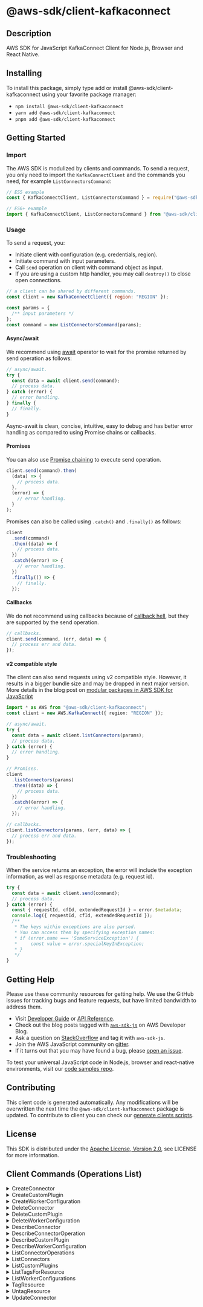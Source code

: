<!-- generated file, do not edit directly -->

# @aws-sdk/client-kafkaconnect

## Description

AWS SDK for JavaScript KafkaConnect Client for Node.js, Browser and React Native.

<p/>

## Installing

To install this package, simply type add or install @aws-sdk/client-kafkaconnect
using your favorite package manager:

- `npm install @aws-sdk/client-kafkaconnect`
- `yarn add @aws-sdk/client-kafkaconnect`
- `pnpm add @aws-sdk/client-kafkaconnect`

## Getting Started

### Import

The AWS SDK is modulized by clients and commands.
To send a request, you only need to import the `KafkaConnectClient` and
the commands you need, for example `ListConnectorsCommand`:

```js
// ES5 example
const { KafkaConnectClient, ListConnectorsCommand } = require("@aws-sdk/client-kafkaconnect");
```

```ts
// ES6+ example
import { KafkaConnectClient, ListConnectorsCommand } from "@aws-sdk/client-kafkaconnect";
```

### Usage

To send a request, you:

- Initiate client with configuration (e.g. credentials, region).
- Initiate command with input parameters.
- Call `send` operation on client with command object as input.
- If you are using a custom http handler, you may call `destroy()` to close open connections.

```js
// a client can be shared by different commands.
const client = new KafkaConnectClient({ region: "REGION" });

const params = {
  /** input parameters */
};
const command = new ListConnectorsCommand(params);
```

#### Async/await

We recommend using [await](https://developer.mozilla.org/en-US/docs/Web/JavaScript/Reference/Operators/await)
operator to wait for the promise returned by send operation as follows:

```js
// async/await.
try {
  const data = await client.send(command);
  // process data.
} catch (error) {
  // error handling.
} finally {
  // finally.
}
```

Async-await is clean, concise, intuitive, easy to debug and has better error handling
as compared to using Promise chains or callbacks.

#### Promises

You can also use [Promise chaining](https://developer.mozilla.org/en-US/docs/Web/JavaScript/Guide/Using_promises#chaining)
to execute send operation.

```js
client.send(command).then(
  (data) => {
    // process data.
  },
  (error) => {
    // error handling.
  }
);
```

Promises can also be called using `.catch()` and `.finally()` as follows:

```js
client
  .send(command)
  .then((data) => {
    // process data.
  })
  .catch((error) => {
    // error handling.
  })
  .finally(() => {
    // finally.
  });
```

#### Callbacks

We do not recommend using callbacks because of [callback hell](http://callbackhell.com/),
but they are supported by the send operation.

```js
// callbacks.
client.send(command, (err, data) => {
  // process err and data.
});
```

#### v2 compatible style

The client can also send requests using v2 compatible style.
However, it results in a bigger bundle size and may be dropped in next major version. More details in the blog post
on [modular packages in AWS SDK for JavaScript](https://aws.amazon.com/blogs/developer/modular-packages-in-aws-sdk-for-javascript/)

```ts
import * as AWS from "@aws-sdk/client-kafkaconnect";
const client = new AWS.KafkaConnect({ region: "REGION" });

// async/await.
try {
  const data = await client.listConnectors(params);
  // process data.
} catch (error) {
  // error handling.
}

// Promises.
client
  .listConnectors(params)
  .then((data) => {
    // process data.
  })
  .catch((error) => {
    // error handling.
  });

// callbacks.
client.listConnectors(params, (err, data) => {
  // process err and data.
});
```

### Troubleshooting

When the service returns an exception, the error will include the exception information,
as well as response metadata (e.g. request id).

```js
try {
  const data = await client.send(command);
  // process data.
} catch (error) {
  const { requestId, cfId, extendedRequestId } = error.$metadata;
  console.log({ requestId, cfId, extendedRequestId });
  /**
   * The keys within exceptions are also parsed.
   * You can access them by specifying exception names:
   * if (error.name === 'SomeServiceException') {
   *     const value = error.specialKeyInException;
   * }
   */
}
```

## Getting Help

Please use these community resources for getting help.
We use the GitHub issues for tracking bugs and feature requests, but have limited bandwidth to address them.

- Visit [Developer Guide](https://docs.aws.amazon.com/sdk-for-javascript/v3/developer-guide/welcome.html)
  or [API Reference](https://docs.aws.amazon.com/AWSJavaScriptSDK/v3/latest/index.html).
- Check out the blog posts tagged with [`aws-sdk-js`](https://aws.amazon.com/blogs/developer/tag/aws-sdk-js/)
  on AWS Developer Blog.
- Ask a question on [StackOverflow](https://stackoverflow.com/questions/tagged/aws-sdk-js) and tag it with `aws-sdk-js`.
- Join the AWS JavaScript community on [gitter](https://gitter.im/aws/aws-sdk-js-v3).
- If it turns out that you may have found a bug, please [open an issue](https://github.com/aws/aws-sdk-js-v3/issues/new/choose).

To test your universal JavaScript code in Node.js, browser and react-native environments,
visit our [code samples repo](https://github.com/aws-samples/aws-sdk-js-tests).

## Contributing

This client code is generated automatically. Any modifications will be overwritten the next time the `@aws-sdk/client-kafkaconnect` package is updated.
To contribute to client you can check our [generate clients scripts](https://github.com/aws/aws-sdk-js-v3/tree/main/scripts/generate-clients).

## License

This SDK is distributed under the
[Apache License, Version 2.0](http://www.apache.org/licenses/LICENSE-2.0),
see LICENSE for more information.

## Client Commands (Operations List)

<details>
<summary>
CreateConnector
</summary>

[Command API Reference](https://docs.aws.amazon.com/AWSJavaScriptSDK/v3/latest/client/kafkaconnect/command/CreateConnectorCommand/) / [Input](https://docs.aws.amazon.com/AWSJavaScriptSDK/v3/latest/Package/-aws-sdk-client-kafkaconnect/Interface/CreateConnectorCommandInput/) / [Output](https://docs.aws.amazon.com/AWSJavaScriptSDK/v3/latest/Package/-aws-sdk-client-kafkaconnect/Interface/CreateConnectorCommandOutput/)

</details>
<details>
<summary>
CreateCustomPlugin
</summary>

[Command API Reference](https://docs.aws.amazon.com/AWSJavaScriptSDK/v3/latest/client/kafkaconnect/command/CreateCustomPluginCommand/) / [Input](https://docs.aws.amazon.com/AWSJavaScriptSDK/v3/latest/Package/-aws-sdk-client-kafkaconnect/Interface/CreateCustomPluginCommandInput/) / [Output](https://docs.aws.amazon.com/AWSJavaScriptSDK/v3/latest/Package/-aws-sdk-client-kafkaconnect/Interface/CreateCustomPluginCommandOutput/)

</details>
<details>
<summary>
CreateWorkerConfiguration
</summary>

[Command API Reference](https://docs.aws.amazon.com/AWSJavaScriptSDK/v3/latest/client/kafkaconnect/command/CreateWorkerConfigurationCommand/) / [Input](https://docs.aws.amazon.com/AWSJavaScriptSDK/v3/latest/Package/-aws-sdk-client-kafkaconnect/Interface/CreateWorkerConfigurationCommandInput/) / [Output](https://docs.aws.amazon.com/AWSJavaScriptSDK/v3/latest/Package/-aws-sdk-client-kafkaconnect/Interface/CreateWorkerConfigurationCommandOutput/)

</details>
<details>
<summary>
DeleteConnector
</summary>

[Command API Reference](https://docs.aws.amazon.com/AWSJavaScriptSDK/v3/latest/client/kafkaconnect/command/DeleteConnectorCommand/) / [Input](https://docs.aws.amazon.com/AWSJavaScriptSDK/v3/latest/Package/-aws-sdk-client-kafkaconnect/Interface/DeleteConnectorCommandInput/) / [Output](https://docs.aws.amazon.com/AWSJavaScriptSDK/v3/latest/Package/-aws-sdk-client-kafkaconnect/Interface/DeleteConnectorCommandOutput/)

</details>
<details>
<summary>
DeleteCustomPlugin
</summary>

[Command API Reference](https://docs.aws.amazon.com/AWSJavaScriptSDK/v3/latest/client/kafkaconnect/command/DeleteCustomPluginCommand/) / [Input](https://docs.aws.amazon.com/AWSJavaScriptSDK/v3/latest/Package/-aws-sdk-client-kafkaconnect/Interface/DeleteCustomPluginCommandInput/) / [Output](https://docs.aws.amazon.com/AWSJavaScriptSDK/v3/latest/Package/-aws-sdk-client-kafkaconnect/Interface/DeleteCustomPluginCommandOutput/)

</details>
<details>
<summary>
DeleteWorkerConfiguration
</summary>

[Command API Reference](https://docs.aws.amazon.com/AWSJavaScriptSDK/v3/latest/client/kafkaconnect/command/DeleteWorkerConfigurationCommand/) / [Input](https://docs.aws.amazon.com/AWSJavaScriptSDK/v3/latest/Package/-aws-sdk-client-kafkaconnect/Interface/DeleteWorkerConfigurationCommandInput/) / [Output](https://docs.aws.amazon.com/AWSJavaScriptSDK/v3/latest/Package/-aws-sdk-client-kafkaconnect/Interface/DeleteWorkerConfigurationCommandOutput/)

</details>
<details>
<summary>
DescribeConnector
</summary>

[Command API Reference](https://docs.aws.amazon.com/AWSJavaScriptSDK/v3/latest/client/kafkaconnect/command/DescribeConnectorCommand/) / [Input](https://docs.aws.amazon.com/AWSJavaScriptSDK/v3/latest/Package/-aws-sdk-client-kafkaconnect/Interface/DescribeConnectorCommandInput/) / [Output](https://docs.aws.amazon.com/AWSJavaScriptSDK/v3/latest/Package/-aws-sdk-client-kafkaconnect/Interface/DescribeConnectorCommandOutput/)

</details>
<details>
<summary>
DescribeConnectorOperation
</summary>

[Command API Reference](https://docs.aws.amazon.com/AWSJavaScriptSDK/v3/latest/client/kafkaconnect/command/DescribeConnectorOperationCommand/) / [Input](https://docs.aws.amazon.com/AWSJavaScriptSDK/v3/latest/Package/-aws-sdk-client-kafkaconnect/Interface/DescribeConnectorOperationCommandInput/) / [Output](https://docs.aws.amazon.com/AWSJavaScriptSDK/v3/latest/Package/-aws-sdk-client-kafkaconnect/Interface/DescribeConnectorOperationCommandOutput/)

</details>
<details>
<summary>
DescribeCustomPlugin
</summary>

[Command API Reference](https://docs.aws.amazon.com/AWSJavaScriptSDK/v3/latest/client/kafkaconnect/command/DescribeCustomPluginCommand/) / [Input](https://docs.aws.amazon.com/AWSJavaScriptSDK/v3/latest/Package/-aws-sdk-client-kafkaconnect/Interface/DescribeCustomPluginCommandInput/) / [Output](https://docs.aws.amazon.com/AWSJavaScriptSDK/v3/latest/Package/-aws-sdk-client-kafkaconnect/Interface/DescribeCustomPluginCommandOutput/)

</details>
<details>
<summary>
DescribeWorkerConfiguration
</summary>

[Command API Reference](https://docs.aws.amazon.com/AWSJavaScriptSDK/v3/latest/client/kafkaconnect/command/DescribeWorkerConfigurationCommand/) / [Input](https://docs.aws.amazon.com/AWSJavaScriptSDK/v3/latest/Package/-aws-sdk-client-kafkaconnect/Interface/DescribeWorkerConfigurationCommandInput/) / [Output](https://docs.aws.amazon.com/AWSJavaScriptSDK/v3/latest/Package/-aws-sdk-client-kafkaconnect/Interface/DescribeWorkerConfigurationCommandOutput/)

</details>
<details>
<summary>
ListConnectorOperations
</summary>

[Command API Reference](https://docs.aws.amazon.com/AWSJavaScriptSDK/v3/latest/client/kafkaconnect/command/ListConnectorOperationsCommand/) / [Input](https://docs.aws.amazon.com/AWSJavaScriptSDK/v3/latest/Package/-aws-sdk-client-kafkaconnect/Interface/ListConnectorOperationsCommandInput/) / [Output](https://docs.aws.amazon.com/AWSJavaScriptSDK/v3/latest/Package/-aws-sdk-client-kafkaconnect/Interface/ListConnectorOperationsCommandOutput/)

</details>
<details>
<summary>
ListConnectors
</summary>

[Command API Reference](https://docs.aws.amazon.com/AWSJavaScriptSDK/v3/latest/client/kafkaconnect/command/ListConnectorsCommand/) / [Input](https://docs.aws.amazon.com/AWSJavaScriptSDK/v3/latest/Package/-aws-sdk-client-kafkaconnect/Interface/ListConnectorsCommandInput/) / [Output](https://docs.aws.amazon.com/AWSJavaScriptSDK/v3/latest/Package/-aws-sdk-client-kafkaconnect/Interface/ListConnectorsCommandOutput/)

</details>
<details>
<summary>
ListCustomPlugins
</summary>

[Command API Reference](https://docs.aws.amazon.com/AWSJavaScriptSDK/v3/latest/client/kafkaconnect/command/ListCustomPluginsCommand/) / [Input](https://docs.aws.amazon.com/AWSJavaScriptSDK/v3/latest/Package/-aws-sdk-client-kafkaconnect/Interface/ListCustomPluginsCommandInput/) / [Output](https://docs.aws.amazon.com/AWSJavaScriptSDK/v3/latest/Package/-aws-sdk-client-kafkaconnect/Interface/ListCustomPluginsCommandOutput/)

</details>
<details>
<summary>
ListTagsForResource
</summary>

[Command API Reference](https://docs.aws.amazon.com/AWSJavaScriptSDK/v3/latest/client/kafkaconnect/command/ListTagsForResourceCommand/) / [Input](https://docs.aws.amazon.com/AWSJavaScriptSDK/v3/latest/Package/-aws-sdk-client-kafkaconnect/Interface/ListTagsForResourceCommandInput/) / [Output](https://docs.aws.amazon.com/AWSJavaScriptSDK/v3/latest/Package/-aws-sdk-client-kafkaconnect/Interface/ListTagsForResourceCommandOutput/)

</details>
<details>
<summary>
ListWorkerConfigurations
</summary>

[Command API Reference](https://docs.aws.amazon.com/AWSJavaScriptSDK/v3/latest/client/kafkaconnect/command/ListWorkerConfigurationsCommand/) / [Input](https://docs.aws.amazon.com/AWSJavaScriptSDK/v3/latest/Package/-aws-sdk-client-kafkaconnect/Interface/ListWorkerConfigurationsCommandInput/) / [Output](https://docs.aws.amazon.com/AWSJavaScriptSDK/v3/latest/Package/-aws-sdk-client-kafkaconnect/Interface/ListWorkerConfigurationsCommandOutput/)

</details>
<details>
<summary>
TagResource
</summary>

[Command API Reference](https://docs.aws.amazon.com/AWSJavaScriptSDK/v3/latest/client/kafkaconnect/command/TagResourceCommand/) / [Input](https://docs.aws.amazon.com/AWSJavaScriptSDK/v3/latest/Package/-aws-sdk-client-kafkaconnect/Interface/TagResourceCommandInput/) / [Output](https://docs.aws.amazon.com/AWSJavaScriptSDK/v3/latest/Package/-aws-sdk-client-kafkaconnect/Interface/TagResourceCommandOutput/)

</details>
<details>
<summary>
UntagResource
</summary>

[Command API Reference](https://docs.aws.amazon.com/AWSJavaScriptSDK/v3/latest/client/kafkaconnect/command/UntagResourceCommand/) / [Input](https://docs.aws.amazon.com/AWSJavaScriptSDK/v3/latest/Package/-aws-sdk-client-kafkaconnect/Interface/UntagResourceCommandInput/) / [Output](https://docs.aws.amazon.com/AWSJavaScriptSDK/v3/latest/Package/-aws-sdk-client-kafkaconnect/Interface/UntagResourceCommandOutput/)

</details>
<details>
<summary>
UpdateConnector
</summary>

[Command API Reference](https://docs.aws.amazon.com/AWSJavaScriptSDK/v3/latest/client/kafkaconnect/command/UpdateConnectorCommand/) / [Input](https://docs.aws.amazon.com/AWSJavaScriptSDK/v3/latest/Package/-aws-sdk-client-kafkaconnect/Interface/UpdateConnectorCommandInput/) / [Output](https://docs.aws.amazon.com/AWSJavaScriptSDK/v3/latest/Package/-aws-sdk-client-kafkaconnect/Interface/UpdateConnectorCommandOutput/)

</details>
